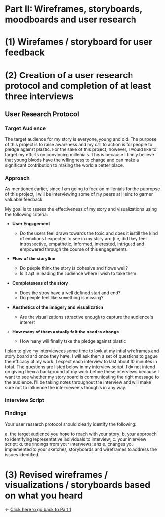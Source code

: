 # Part II: Wireframes, storyboards, moodboards and user research

# (1) Wirefames / storyboard for user feedback

# (2) Creation of a user research protocol and completion of at least three interviews

## User Research Protocol

### Target Audience

The target audience for my story is everyone, young and old. The purpose of this project is to raise awareness and my call to action is for people to pledge against plastic. For the sake of this project, however, I would like to target my efforts on convincing millenials. This is because I firmly believe that young bloods have the willingness to change and can make a significant contribution to making the world a better place.

### Approach

As mentioned earlier, since I am going to focu on millenials for the pupropse of this project, I will be interviewing some of my peers at Heinz to garner valuable feedback. 

My goal is to assess the effectiveness of my story and visualizations using the following criteria:

- **User Engagement**
  - Do the users feel drawn towards the topic and does it instill the kind of emotions I expected to see in my story arc (i.e, did they feel introspective, empathetic, informed, interested, intrigued and empowered through the course of this engagement).

- **Flow of the storyline**
  - Do people think the story is cohesive and flows well?
  - Is it apt in leading the audience where I wish to take them
  
- **Completeness of the story**
  - Does the stroy have a well defined start and end?
  - Do people feel like something is missing?
  
- **Aesthetics of the imagery and visualization**
  - Are the visualizations attractive enough to capture the audience's interest
  
- **How many of them actually felt the need to change**
  - How many will finally take the pledge against plastic

I plan to give my interviewees some time to look at my intial wireframes and story board and once they have, I will ask them a set of questions to gague the efficacy of my work. I expect each interview to last about 10 minutes in total. The questions are listed below in my interview script. I do not intend on giving them a background of my work before these interviews because I want to see whether my story board is communicating the right message to the audience. I'll be taking notes throughout the interview and will make sure not to influence the interviewee's thoughts in any way.

### Interview Script



### Findings


Your user research protocol should clearly identify the following: 

a. the target audience you hope to reach with your story; 
b. your approach to identifying representative individuals to interview; 
c. your interview script; 
d. the findings from your interviews; and 
e. changes you implemented to your sketches, storyboards and wireframes to address the issues identified.


### 


# (3) Revised wireframes / visualizations / storyboards based on what you heard

<- [Click here to go back to Part 1](/final_project_shreya.md)
